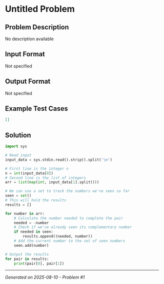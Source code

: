 # Untitled Problem

## Problem Description
No description available

## Input Format
Not specified

## Output Format
Not specified

## Example Test Cases
```json
[]
```

## Solution
```python
import sys

# Read input
input_data = sys.stdin.read().strip().split('\n')

# First line is the integer n
n = int(input_data[0])
# Second line is the list of integers
arr = list(map(int, input_data[1].split()))

# We can use a set to track the numbers we've seen so far
seen = set()
# This will hold the results
results = []

for number in arr:
    # Calculate the number needed to complete the pair
    needed = -number
    # Check if we've already seen its complementary number
    if needed in seen:
        results.append((needed, number))
    # Add the current number to the set of seen numbers
    seen.add(number)

# Output the results
for pair in results:
    print(pair[0], pair[1])
```

---
*Generated on 2025-08-10 - Problem #1*